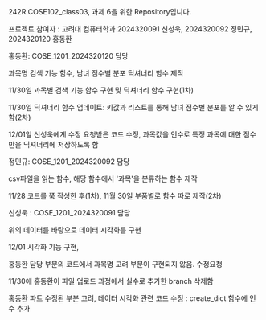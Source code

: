 <p>242R COSE102_class03, 과제 6을 위한 Repository입니다.</p>
<p>프로젝트 참여자 : 고려대 컴퓨터학과 2024320091 신성욱, 2024320092 정민규, 2024320120 홍동환</p>

<p>홍동환: COSE_1201_2024320120 담당</p>
<p>과목명 검색 기능 함수, 남녀 점수별 분포 딕셔너리 함수 제작</p>
<p>11/30일 과목별 검색 기능 함수 구현 및 딕셔너리 함수 구현(1차)</p>
<p>11/30일 딕셔너리 함수 업데이트: 키값과 리스트를 통해 남녀 점수별 분포를 알 수 있게함(2차)</p>
<p>12/01일 신성욱에게 수정 요청받은 코드 수정, 과목값을 인수로 특정 과목에 대한 점수만을 딕셔너리에 저장하도록 함</p>

<p>정민규: COSE_1201_2024320092 담당</p>
<p>csv파일을 읽는 함수, 해당 함수에서 '과목'을 분류하는 함수 제작</p>
<p>11/28 코드를 쭉 작성한 후(1차), 11월 30일 부품별로 함수 따로 제작(2차)</p>

<p>신성욱 : COSE_1201_2024320091 담당</p>
<p>위의 데이터를 바탕으로 데이터 시각화를 구현</p>
<p>12/01 시각화 기능 구현, </p>
<p>홍동환 담당 부분의 코드에서 과목명 고려 부분이 구현되지 않음. 수정요청</p>
<p>11/30에 홍동환이 파일 업로드 과정에서 실수로 추가한 branch 삭제함 </p>
<p>홍동환 파트 수정된 부분 고려, 데이터 시각화 관련 코드 수정 : create_dict 함수에 인수 추가</p>
